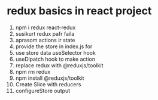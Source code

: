 # redux basics in react project

1. npm i redux react-redux
2. susikurt redux pafr faila
3. aprasom actions ir state
4. provide the store in index.js for <App />
5. use store data useSelector hook
6. useDipatch hook to make action
7. replace redux with @reduxjs/toolkit
8. npm rm redux
9. npm install @reduxjs/toolkit
10. Create Slice with reducers
11. configureStore output
